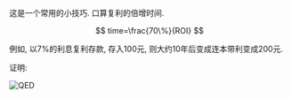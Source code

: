 <!--
.. title: 口算复利
.. slug: compute-Compound-Interest
.. date: 2018-4-13 12:00 UTC+08:00
.. tags: life science
.. category:
.. link:
.. description:
.. type: text
-->

这是一个常用的小技巧. 口算复利的倍增时间.

$$
time=\frac{70\%}{ROI}
$$

例如, 以7%的利息复利存款, 存入100元, 则大约10年后变成连本带利变成200元.

证明:
<!-- TEASER_END -->
![QED](https://i.loli.net/2018/04/13/5ad03d0219a8b.jpeg)

